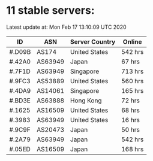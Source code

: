 # 11 stable servers:

Latest update at: Mon Feb 17 13:10:09 UTC 2020

| ID | ASN | Server Country | Online |
| -- | --- | -------------- | ------ |
| #.D09B | AS174 | United States | 542 hrs |
| #.42A0 | AS63949 | Japan | 67 hrs |
| #.7F1D | AS63949 | Singapore | 713 hrs |
| #.9FC3 | AS53889 | United States | 560 hrs |
| #.4DA9 | AS14061 | Singapore | 165 hrs |
| #.BD3E | AS63888 | Hong Kong | 72 hrs |
| #.1625 | AS16509 | United States | 68 hrs |
| #.3983 | AS63949 | United States | 16 hrs |
| #.9C9F | AS20473 | Japan | 50 hrs |
| #.2A79 | AS63949 | Japan | 542 hrs |
| #.05ED | AS16509 | Japan | 168 hrs |

